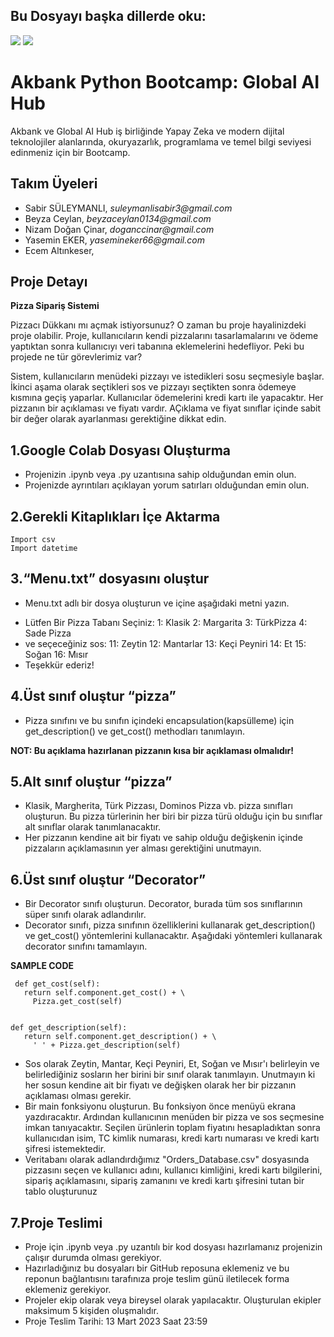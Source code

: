 ## Bu Dosyayı başka dillerde oku:
<a href="README.en.md"><img src="https://img.shields.io/badge/-ENGLISH-red?style=for-the-badge"></a>
<a href="README.md"><img src="https://img.shields.io/badge/-T%C3%9CRK%C3%87E-red?style=for-the-badge"></a>

# Akbank Python Bootcamp: Global AI Hub
Akbank ve Global AI Hub iş birliğinde Yapay Zeka ve modern dijital teknolojiler alanlarında, okuryazarlık, programlama ve temel bilgi seviyesi edinmeniz için bir  Bootcamp.

## Takım Üyeleri
- Sabir SÜLEYMANLI,   _suleymanlisabir3@gmail.com_
- Beyza Ceylan,       _beyzaceylan0134@gmail.com_
- Nizam Doğan Çinar,  _doganccinar@gmail.com_
- Yasemin EKER, _yasemineker66@gmail.com_
- Ecem Altınkeser, 

## Proje Detayı

**Pizza Sipariş Sistemi**


Pizzacı Dükkanı mı açmak istiyorsunuz? O zaman bu proje hayalinizdeki proje olabilir. Proje, kullanıcıların kendi pizzalarını tasarlamalarını ve ödeme yaptıktan sonra kullanıcıyı veri tabanına eklemelerini hedefliyor. Peki bu projede ne tür görevlerimiz var?

Sistem, kullanıcıların menüdeki pizzayı ve istedikleri sosu seçmesiyle başlar. İkinci aşama olarak seçtikleri sos ve pizzayı seçtikten sonra ödemeye kısmına geçiş yaparlar. Kullanıcılar ödemelerini kredi kartı ile yapacaktır. Her pizzanın bir açıklaması ve fiyatı vardır. AÇıklama ve fiyat sınıflar içinde sabit bir değer olarak ayarlanması gerektiğine dikkat edin.


## 1.Google Colab Dosyası Oluşturma

- Projenizin .ipynb veya .py uzantısına sahip olduğundan emin olun.
- Projenizde ayrıntıları açıklayan yorum satırları olduğundan emin olun.


## 2.Gerekli Kitaplıkları İçe Aktarma
```
Import csv
Import datetime 
```

## 3.“Menu.txt” dosyasını oluştur
- Menu.txt adlı bir dosya oluşturun ve içine aşağıdaki metni yazın.

* Lütfen Bir Pizza Tabanı Seçiniz:
1: Klasik
2: Margarita
3: TürkPizza
4: Sade Pizza
* ve seçeceğiniz sos:
11: Zeytin
12: Mantarlar
13: Keçi Peyniri
14: Et
15: Soğan
16: Mısır
* Teşekkür ederiz!


## 4.Üst sınıf oluştur “pizza”
- Pizza sınıfını ve bu sınıfın içindeki encapsulation(kapsülleme) için get_description() ve get_cost() methodları tanımlayın.

**NOT: Bu açıklama hazırlanan pizzanın kısa bir açıklaması olmalıdır!**


## 5.Alt sınıf oluştur “pizza”
- Klasik, Margherita, Türk Pizzası, Dominos Pizza vb. pizza sınıfları oluşturun. Bu pizza türlerinin her biri bir pizza türü olduğu için bu sınıflar alt sınıflar olarak tanımlanacaktır.
- Her pizzanın kendine ait bir fiyatı ve sahip olduğu değişkenin içinde pizzaların açıklamasının yer alması gerektiğini unutmayın.


## 6.Üst sınıf oluştur “Decorator”
- Bir Decorator sınıfı oluşturun. Decorator, burada tüm sos sınıflarının süper sınıfı olarak adlandırılır.
- Decorator sınıfı, pizza sınıfının özelliklerini kullanarak get_description() ve get_cost() yöntemlerini kullanacaktır. Aşağıdaki yöntemleri kullanarak decorator sınıfını tamamlayın.

**SAMPLE CODE** 

     def get_cost(self):
       return self.component.get_cost() + \
         Pizza.get_cost(self) 


    def get_description(self):
       return self.component.get_description() + \
         ' ' + Pizza.get_description(self) 

- Sos olarak Zeytin, Mantar, Keçi Peyniri, Et, Soğan ve Mısır'ı belirleyin ve belirlediğiniz sosların her birini bir sınıf olarak tanımlayın.
Unutmayın ki her sosun kendine ait bir fiyatı ve değişken olarak her bir pizzanın açıklaması olması gerekir.
- Bir main fonksiyonu oluşturun. Bu fonksiyon önce menüyü ekrana yazdıracaktır. Ardından kullanıcının menüden bir pizza ve sos seçmesine imkan tanıyacaktır. Seçilen ürünlerin toplam fiyatını hesapladıktan sonra kullanıcıdan isim, TC kimlik numarası, kredi kartı numarası ve kredi kartı şifresi istemektedir. 
- Veritabanı olarak adlandırdığımız "Orders_Database.csv" dosyasında pizzasını seçen ve kullanıcı adını, kullanıcı kimliğini, kredi kartı bilgilerini, sipariş açıklamasını, sipariş zamanını ve kredi kartı şifresini tutan bir tablo oluşturunuz


## 7.Proje Teslimi

- Proje için .ipynb veya .py uzantılı bir kod dosyası hazırlamanız projenizin çalışır durumda olması gerekiyor.
- Hazırladığınız bu dosyaları bir GitHub reposuna eklemeniz ve bu reponun bağlantısını tarafınıza proje teslim günü iletilecek forma eklemeniz gerekiyor.
- Projeler ekip olarak veya bireysel olarak yapılacaktır. Oluşturulan ekipler maksimum 5 kişiden oluşmalıdır.
- Proje Teslim Tarihi: 13 Mart 2023 Saat 23:59
